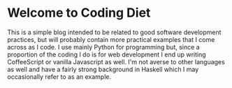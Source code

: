 <!--
.. title: Welcome
.. slug: welcome
.. date: 2016-01-06 16:48:42 UTC
.. tags:
.. category:
.. link:
.. description:
.. type: text
-->

# Welcome to Coding Diet

This is a simple blog intended to be related to good software development
practices, but will probably contain more practical examples that I come across
as I code. I use mainly Python for programming but, since a proportion of the
coding I do is for web development I end up writing CoffeeScript or vanilla
Javascript as well. I'm not averse to other languages as well and have a fairly
strong background in Haskell which I may occasionally refer to as an example.
